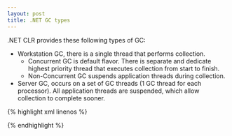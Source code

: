 ```yaml
---
layout: post
title: .NET GC types
---
```


.NET CLR provides these following types of GC:

- Workstation GC, there is a single thread that performs collection.
    - Concurrent GC is default flavor. There is separate and dedicate highest priority thread that executes collection from start to finish.
    - Non-Concurrent GC suspends application threads during collection.
- Server GC, occurs on a set of GC threads (1 GC thread for each processor). All application threads are suspended, which allow collection to complete sooner.


{% highlight xml linenos %}

<configuration>
  <runtime>
    <gcServer enabled="true" />
    <gcConcurrent enabled="false" />
  </runtime>
</configuration>

{% endhighlight %}